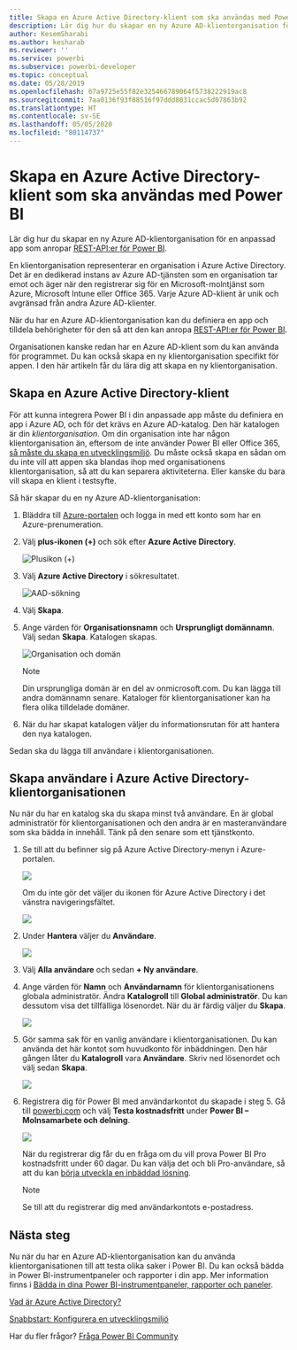 ```yaml
---
title: Skapa en Azure Active Directory-klient som ska användas med Power BI
description: Lär dig hur du skapar en ny Azure AD-klientorganisation för en anpassad app som anropar REST-API:er för Power BI.
author: KesemSharabi
ms.author: kesharab
ms.reviewer: ''
ms.service: powerbi
ms.subservice: powerbi-developer
ms.topic: conceptual
ms.date: 05/28/2019
ms.openlocfilehash: 67a9725e55f82e325466789064f5738222919ac8
ms.sourcegitcommit: 7aa0136f93f88516f97ddd8031ccac5d07863b92
ms.translationtype: HT
ms.contentlocale: sv-SE
ms.lasthandoff: 05/05/2020
ms.locfileid: "80114737"
---
```

# <a name="create-an-azure-active-directory-tenant-to-use-with-power-bi"></a>Skapa en Azure Active Directory-klient som ska användas med Power BI

Lär dig hur du skapar en ny Azure AD-klientorganisation för en anpassad app som anropar [REST-API:er för Power BI](../automation/rest-api-reference.md).

En klientorganisation representerar en organisation i Azure Active Directory. Det är en dedikerad instans av Azure AD-tjänsten som en organisation tar emot och äger när den registrerar sig för en Microsoft-molntjänst som Azure, Microsoft Intune eller Office 365. Varje Azure AD-klient är unik och avgränsad från andra Azure AD-klienter.

När du har en Azure AD-klientorganisation kan du definiera en app och tilldela behörigheter för den så att den kan anropa [REST-API:er för Power BI](../automation/rest-api-reference.md).

Organisationen kanske redan har en Azure AD-klient som du kan använda för programmet. Du kan också skapa en ny klientorganisation specifikt för appen. I den här artikeln får du lära dig att skapa en ny klientorganisation.

## <a name="create-an-azure-active-directory-tenant"></a>Skapa en Azure Active Directory-klient

För att kunna integrera Power BI i din anpassade app måste du definiera en app i Azure AD, och för det krävs en Azure AD-katalog. Den här katalogen är din *klientorganisation*. Om din organisation inte har någon klientorganisation än, eftersom de inte använder Power BI eller Office 365, [så måste du skapa en utvecklingsmiljö](https://docs.microsoft.com/azure/active-directory/develop/active-directory-howto-tenant). Du måste också skapa en sådan om du inte vill att appen ska blandas ihop med organisationens klientorganisation, så att du kan separera aktiviteterna. Eller kanske du bara vill skapa en klient i testsyfte.

Så här skapar du en ny Azure AD-klientorganisation:

1. Bläddra till [Azure-portalen](https://portal.azure.com) och logga in med ett konto som har en Azure-prenumeration.

2. Välj **plus-ikonen (+)** och sök efter **Azure Active Directory**.

    ![Plusikon (+)](media/create-an-azure-active-directory-tenant/new-directory.png)

3. Välj **Azure Active Directory** i sökresultatet.

    ![AAD-sökning](media/create-an-azure-active-directory-tenant/new-directory2.png)

4. Välj **Skapa**.

5. Ange värden för **Organisationsnamn** och **Ursprungligt domännamn**. Välj sedan **Skapa**. Katalogen skapas.

    ![Organisation och domän](media/create-an-azure-active-directory-tenant/organization-and-domain.png)

   > [!NOTE]
   > Din ursprungliga domän är en del av onmicrosoft.com. Du kan lägga till andra domännamn senare. Kataloger för klientorganisationer kan ha flera olika tilldelade domäner.

6. När du har skapat katalogen väljer du informationsrutan för att hantera den nya katalogen.

Sedan ska du lägga till användare i klientorganisationen.

## <a name="create-azure-active-directory-tenant-users"></a>Skapa användare i Azure Active Directory-klientorganisationen

Nu när du har en katalog ska du skapa minst två användare. En är global administratör för klientorganisationen och den andra är en masteranvändare som ska bädda in innehåll. Tänk på den senare som ett tjänstkonto.

1. Se till att du befinner sig på Azure Active Directory-menyn i Azure-portalen.

    ![](media/create-an-azure-active-directory-tenant/aad-flyout.png)

    Om du inte gör det väljer du ikonen för Azure Active Directory i det vänstra navigeringsfältet.

    ![](media/create-an-azure-active-directory-tenant/aad-service.png)

2. Under **Hantera** väljer du **Användare**.

    ![](media/create-an-azure-active-directory-tenant/users-and-groups.png)

3. Välj **Alla användare** och sedan **+ Ny användare**.

4. Ange värden för **Namn** och **Användarnamn** för klientorganisationens globala administratör. Ändra **Katalogroll** till **Global administratör**. Du kan dessutom visa det tillfälliga lösenordet. När du är färdig väljer du **Skapa**.

    ![](media/create-an-azure-active-directory-tenant/global-admin.png)

5. Gör samma sak för en vanlig användare i klientorganisationen. Du kan använda det här kontot som huvudkonto för inbäddningen. Den här gången låter du **Katalogroll** vara **Användare**. Skriv ned lösenordet och välj sedan **Skapa**.

    ![](media/create-an-azure-active-directory-tenant/pbiembed-user.png)

6. Registrera dig för Power BI med användarkontot du skapade i steg 5. Gå till [powerbi.com](https://powerbi.microsoft.com/get-started/) och välj **Testa kostnadsfritt** under **Power BI – Molnsamarbete och delning**.

    ![](media/create-an-azure-active-directory-tenant/try-powerbi-free.png)

    När du registrerar dig får du en fråga om du vill prova Power BI Pro kostnadsfritt under 60 dagar. Du kan välja det och bli Pro-användare, så att du kan [börja utveckla en inbäddad lösning](embed-sample-for-customers.md).

   > [!NOTE]
   > Se till att du registrerar dig med användarkontots e-postadress.

## <a name="next-steps"></a>Nästa steg

Nu när du har en Azure AD-klientorganisation kan du använda klientorganisationen till att testa olika saker i Power BI. Du kan också bädda in Power BI-instrumentpaneler och rapporter i din app. Mer information finns i [Bädda in dina Power BI-instrumentpaneler, rapporter och paneler](embed-sample-for-customers.md).

[Vad är Azure Active Directory?](https://docs.microsoft.com/azure/active-directory/active-directory-whatis) 
 
[Snabbstart: Konfigurera en utvecklingsmiljö](https://docs.microsoft.com/azure/active-directory/develop/active-directory-howto-tenant)  

Har du fler frågor? [Fråga Power BI Community](https://community.powerbi.com/)
